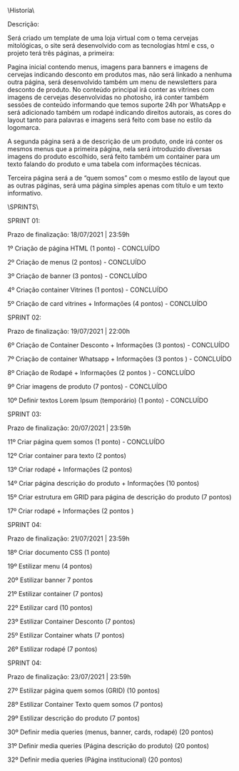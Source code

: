 \\Historía\\

Descrição: 

Será criado um template de  uma loja virtual com o tema cervejas mitológicas, o site será desenvolvido com as tecnologias html e css, o projeto terá três páginas, a primeira: 

Pagina inicial contendo menus, imagens para banners e imagens de cervejas indicando desconto em produtos mas, não será linkado a nenhuma outra página, será desenvolvido também um menu de newsletters para desconto de produto. No conteúdo principal irá conter as vitrines com imagens de cervejas desenvolvidas no photosho, irá conter também sessões de conteúdo informando que temos suporte 24h por WhatsApp e será adicionado também um rodapé indicando direitos autorais, as cores do layout tanto para palavras e imagens será feito com base no estilo da logomarca.

A segunda página será a de descrição de um produto, onde irá conter os mesmos menus que a primeira página, nela será introduzido diversas imagens do produto escolhido, será feito também um container para  um texto falando do produto e uma tabela com informações técnicas.

Terceira página será a de “quem somos” com o mesmo estilo de layout que as outras páginas, será uma página simples apenas com título e um texto informativo. 



\\SPRINTS\\

SPRINT 01: 

Prazo de finalização: 18/07/2021 | 23:59h

1º Criação de página HTML (1 ponto) - CONCLUÍDO

2º Criação de menus    (2 pontos) - CONCLUÍDO

3º Criação de banner (3 pontos) - CONCLUÍDO

4º Criação container Vitrines (1 pontos) - CONCLUÍDO

5º Criação de card vitrines + Informações (4 pontos) - CONCLUÍDO

SPRINT 02: 

Prazo de finalização: 19/07/2021 | 22:00h

6º Criação de Container Desconto + Informações (3 pontos) - CONCLUÍDO

7º Criação de container Whatsapp + Informações (3 pontos ) - CONCLUÍDO

8º Criação de Rodapé + Informações (2 pontos ) - CONCLUÍDO

9º Criar imagens de produto (7 pontos) - CONCLUÍDO

10º Definir textos Lorem Ipsum (temporário) (1 ponto) - CONCLUÍDO

SPRINT 03: 

Prazo de finalização: 20/07/2021 | 23:59h

11º Criar página quem somos (1 ponto) - CONCLUÍDO

12º Criar container para texto (2 pontos)

13º Criar rodapé + Informações (2 pontos)

14º Criar página descrição do produto + Informações (10 pontos)

15º Criar estrutura em GRID para página de descrição do produto (7 pontos)

17º Criar rodapé + Informações (2 pontos )

SPRINT 04: 

Prazo de finalização: 21/07/2021 | 23:59h

18º Criar documento CSS (1 ponto)

19º Estilizar menu (4 pontos)

20º Estilizar banner 7 pontos

21º Estilizar container (7 pontos)

22º Estilizar card (10 pontos)

23º Estilizar Container Desconto (7 pontos)

25º Estilizar Container whats (7 pontos)

26º Estilizar rodapé (7 pontos)


SPRINT 04: 

Prazo de finalização: 23/07/2021 | 23:59h

27º Estilizar página quem somos (GRID) (10 pontos)

28º Estilizar Container Texto quem somos (7 pontos)

29º Estilizar descrição do produto (7 pontos)

30º Definir media queries (menus, banner, cards, rodapé) (20 pontos)

31º Definir media queries (Página descrição do produto) (20 pontos)

32º Definir media queries (Página institucional) (20 pontos)